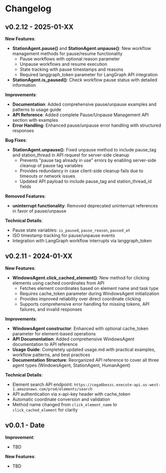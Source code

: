 # Changelog

## v0.2.12 - 2025-01-XX

**New Features**:

-   **StationAgent.pause()** and **StationAgent.unpause()**: New workflow management methods for pause/resume functionality
    - Pause workflows with optional reason parameter
    - Unpause workflows and resume execution
    - State tracking with pause timestamps and reasons
    - Required langgraph_token parameter for LangGraph API integration
-   **StationAgent.is_paused()**: Check workflow pause status with detailed information

**Improvements**:

-   **Documentation**: Added comprehensive pause/unpause examples and patterns to usage guide
-   **API Reference**: Added complete Pause/Unpause Management API section with examples
-   **Error Handling**: Enhanced pause/unpause error handling with structured responses

**Bug Fixes**:

-   **StationAgent.unpause()**: Fixed unpause method to include pause_tag and station_thread in API request for server-side cleanup
    - Prevents "pause tag already in use" errors by enabling server-side cleanup of pause tag variables
    - Provides redundancy in case client-side cleanup fails due to timeouts or network issues
    - Updated API payload to include pause_tag and station_thread_id fields

**Removed Features**:

-   **uninterrupt functionality**: Removed deprecated uninterrupt references in favor of pause/unpause

**Technical Details**:

-   Pause state variables: `is_paused`, `pause_reason`, `paused_at`
-   ISO timestamp tracking for pause/unpause events
-   Integration with LangGraph workflow interrupts via langgraph_token

## v0.2.11 - 2024-01-XX

**New Features**:

-   **WindowsAgent.click_cached_element()**: New method for clicking elements using cached coordinates from API
    - Fetches element coordinates based on element name and task type
    - Requires cache_token parameter during WindowsAgent initialization
    - Provides improved reliability over direct coordinate clicking
    - Supports comprehensive error handling for missing tokens, API failures, and invalid responses

**Improvements**:

-   **WindowsAgent constructor**: Enhanced with optional cache_token parameter for element-based operations
-   **API Documentation**: Added comprehensive WindowsAgent documentation to API reference
-   **Usage Guide**: Completely updated usage.md with practical examples, workflow patterns, and best practices
-   **Documentation Structure**: Reorganized API reference to cover all three agent types (WindowsAgent, StationAgent, HumanAgent)

**Technical Details**:

-   Element search API endpoint: `https://cega6bexzc.execute-api.us-west-1.amazonaws.com/prod/elements/search`
-   API authentication via x-api-key header with cache_token
-   Automatic coordinate conversion and validation
-   Method name changed from `click_element_name` to `click_cached_element` for clarity

## v0.0.1 - Date

**Improvement**:

-   TBD

**New Features**:

-   TBD
